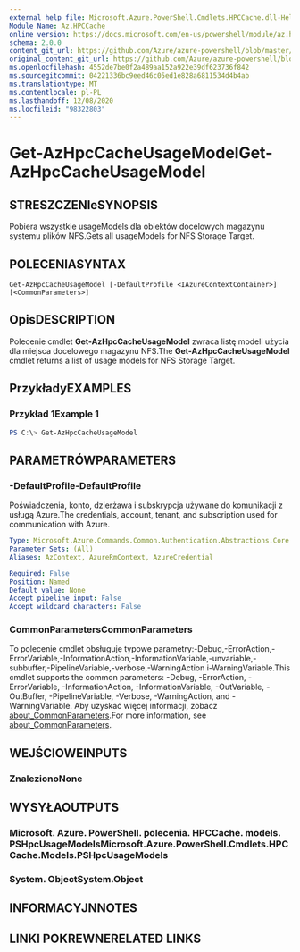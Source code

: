 ```yaml
---
external help file: Microsoft.Azure.PowerShell.Cmdlets.HPCCache.dll-Help.xml
Module Name: Az.HPCCache
online version: https://docs.microsoft.com/en-us/powershell/module/az.hpccache/get-azhpccacheusagemodels
schema: 2.0.0
content_git_url: https://github.com/Azure/azure-powershell/blob/master/src/HPCCache/HPCCache/help/Get-AzHpcCacheUsageModel.md
original_content_git_url: https://github.com/Azure/azure-powershell/blob/master/src/HPCCache/HPCCache/help/Get-AzHpcCacheUsageModel.md
ms.openlocfilehash: 4552de7be0f2a489aa152a922e39df623736f842
ms.sourcegitcommit: 04221336bc9eed46c05ed1e828a6811534d4b4ab
ms.translationtype: MT
ms.contentlocale: pl-PL
ms.lasthandoff: 12/08/2020
ms.locfileid: "98322803"
---
```

# <span data-ttu-id="4ef09-101">Get-AzHpcCacheUsageModel</span><span class="sxs-lookup"><span data-stu-id="4ef09-101">Get-AzHpcCacheUsageModel</span></span>

## <span data-ttu-id="4ef09-102">STRESZCZENIe</span><span class="sxs-lookup"><span data-stu-id="4ef09-102">SYNOPSIS</span></span>
<span data-ttu-id="4ef09-103">Pobiera wszystkie usageModels dla obiektów docelowych magazynu systemu plików NFS.</span><span class="sxs-lookup"><span data-stu-id="4ef09-103">Gets all usageModels for NFS Storage Target.</span></span>

## <span data-ttu-id="4ef09-104">POLECENIA</span><span class="sxs-lookup"><span data-stu-id="4ef09-104">SYNTAX</span></span>

```
Get-AzHpcCacheUsageModel [-DefaultProfile <IAzureContextContainer>] [<CommonParameters>]
```

## <span data-ttu-id="4ef09-105">Opis</span><span class="sxs-lookup"><span data-stu-id="4ef09-105">DESCRIPTION</span></span>
<span data-ttu-id="4ef09-106">Polecenie cmdlet **Get-AzHpcCacheUsageModel** zwraca listę modeli użycia dla miejsca docelowego magazynu NFS.</span><span class="sxs-lookup"><span data-stu-id="4ef09-106">The **Get-AzHpcCacheUsageModel** cmdlet returns a list of usage models for NFS Storage Target.</span></span>

## <span data-ttu-id="4ef09-107">Przykłady</span><span class="sxs-lookup"><span data-stu-id="4ef09-107">EXAMPLES</span></span>

### <span data-ttu-id="4ef09-108">Przykład 1</span><span class="sxs-lookup"><span data-stu-id="4ef09-108">Example 1</span></span>
```powershell
PS C:\> Get-AzHpcCacheUsageModel
```

## <span data-ttu-id="4ef09-109">PARAMETRÓW</span><span class="sxs-lookup"><span data-stu-id="4ef09-109">PARAMETERS</span></span>

### <span data-ttu-id="4ef09-110">-DefaultProfile</span><span class="sxs-lookup"><span data-stu-id="4ef09-110">-DefaultProfile</span></span>
<span data-ttu-id="4ef09-111">Poświadczenia, konto, dzierżawa i subskrypcja używane do komunikacji z usługą Azure.</span><span class="sxs-lookup"><span data-stu-id="4ef09-111">The credentials, account, tenant, and subscription used for communication with Azure.</span></span>

```yaml
Type: Microsoft.Azure.Commands.Common.Authentication.Abstractions.Core.IAzureContextContainer
Parameter Sets: (All)
Aliases: AzContext, AzureRmContext, AzureCredential

Required: False
Position: Named
Default value: None
Accept pipeline input: False
Accept wildcard characters: False
```

### <span data-ttu-id="4ef09-112">CommonParameters</span><span class="sxs-lookup"><span data-stu-id="4ef09-112">CommonParameters</span></span>
<span data-ttu-id="4ef09-113">To polecenie cmdlet obsługuje typowe parametry:-Debug,-ErrorAction,-ErrorVariable,-InformationAction,-InformationVariable,-unvariable,-subbuffer,-PipelineVariable,-verbose,-WarningAction i-WarningVariable.</span><span class="sxs-lookup"><span data-stu-id="4ef09-113">This cmdlet supports the common parameters: -Debug, -ErrorAction, -ErrorVariable, -InformationAction, -InformationVariable, -OutVariable, -OutBuffer, -PipelineVariable, -Verbose, -WarningAction, and -WarningVariable.</span></span> <span data-ttu-id="4ef09-114">Aby uzyskać więcej informacji, zobacz [about_CommonParameters](http://go.microsoft.com/fwlink/?LinkID=113216).</span><span class="sxs-lookup"><span data-stu-id="4ef09-114">For more information, see [about_CommonParameters](http://go.microsoft.com/fwlink/?LinkID=113216).</span></span>

## <span data-ttu-id="4ef09-115">WEJŚCIOWE</span><span class="sxs-lookup"><span data-stu-id="4ef09-115">INPUTS</span></span>

### <span data-ttu-id="4ef09-116">Znaleziono</span><span class="sxs-lookup"><span data-stu-id="4ef09-116">None</span></span>

## <span data-ttu-id="4ef09-117">WYSYŁA</span><span class="sxs-lookup"><span data-stu-id="4ef09-117">OUTPUTS</span></span>

### <span data-ttu-id="4ef09-118">Microsoft. Azure. PowerShell. polecenia. HPCCache. models. PSHpcUsageModels</span><span class="sxs-lookup"><span data-stu-id="4ef09-118">Microsoft.Azure.PowerShell.Cmdlets.HPCCache.Models.PSHpcUsageModels</span></span>

### <span data-ttu-id="4ef09-119">System. Object</span><span class="sxs-lookup"><span data-stu-id="4ef09-119">System.Object</span></span>
## <span data-ttu-id="4ef09-120">INFORMACYJN</span><span class="sxs-lookup"><span data-stu-id="4ef09-120">NOTES</span></span>

## <span data-ttu-id="4ef09-121">LINKI POKREWNE</span><span class="sxs-lookup"><span data-stu-id="4ef09-121">RELATED LINKS</span></span>
